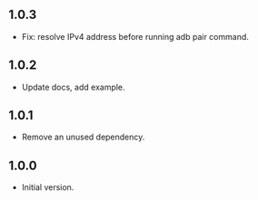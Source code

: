 ## 1.0.3

- Fix: resolve IPv4 address before running adb pair command.

## 1.0.2

- Update docs, add example.

## 1.0.1

- Remove an unused dependency.

## 1.0.0

- Initial version.
